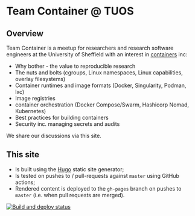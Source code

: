 # Team Container @ TUOS

## Overview

Team Container is a meetup for researchers and research software engineers at the University of Sheffield with an interest in [containers](https://en.wikipedia.org/wiki/OS-level_virtualization) inc:
 - Why bother - the value to reproducible research
 - The nuts and bolts (cgroups, Linux namespaces, Linux capabilities, overlay filesystems)
 - Container runtimes and image formats (Docker, Singularity, Podman, lxc)
 - Image registries
 - container orchestration (Docker Compose/Swarm, Hashicorp Nomad, Kubernetes)
 - Best practices for building containers
 - Security inc. managing secrets and audits

We share our discussions via this site.

## This site

- Is built using the [Hugo](https://gohugo.io/) static site generator;
- Is tested on pushes to / pull-requests against `master` using GitHub actions;
- Rendered content is deployed to the `gh-pages` branch on pushes to `master` (i.e. when pull requests are merged).


[![Build and deploy status](https://img.shields.io/github/workflow/status/willfurnass/team-container/build_and_deploy/master.svg)](https://github.com/willfurnass/team-container/actions)


